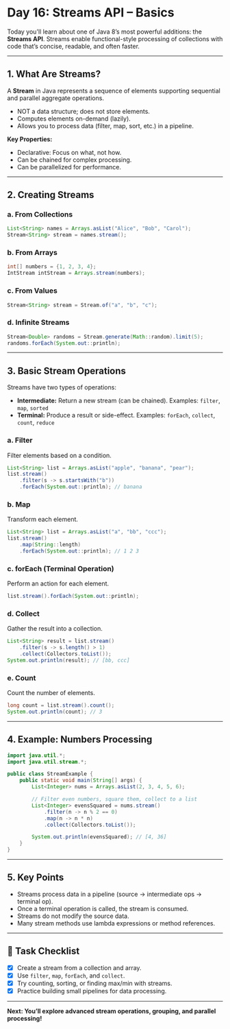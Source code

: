# Day 16: Streams API – Basics

Today you'll learn about one of Java 8’s most powerful additions: the **Streams API**. Streams enable functional-style processing of collections with code that’s concise, readable, and often faster.

---

## 1. What Are Streams?

A **Stream** in Java represents a sequence of elements supporting sequential and parallel aggregate operations.
- NOT a data structure; does not store elements.
- Computes elements on-demand (lazily).
- Allows you to process data (filter, map, sort, etc.) in a pipeline.

**Key Properties:**
- Declarative: Focus on what, not how.
- Can be chained for complex processing.
- Can be parallelized for performance.

---

## 2. Creating Streams

### a. From Collections

```java
List<String> names = Arrays.asList("Alice", "Bob", "Carol");
Stream<String> stream = names.stream();
```

### b. From Arrays

```java
int[] numbers = {1, 2, 3, 4};
IntStream intStream = Arrays.stream(numbers);
```

### c. From Values

```java
Stream<String> stream = Stream.of("a", "b", "c");
```

### d. Infinite Streams

```java
Stream<Double> randoms = Stream.generate(Math::random).limit(5);
randoms.forEach(System.out::println);
```

---

## 3. Basic Stream Operations

Streams have two types of operations:

- **Intermediate:** Return a new stream (can be chained). Examples: `filter`, `map`, `sorted`
- **Terminal:** Produce a result or side-effect. Examples: `forEach`, `collect`, `count`, `reduce`

### a. Filter

Filter elements based on a condition.

```java
List<String> list = Arrays.asList("apple", "banana", "pear");
list.stream()
    .filter(s -> s.startsWith("b"))
    .forEach(System.out::println); // banana
```

### b. Map

Transform each element.

```java
List<String> list = Arrays.asList("a", "bb", "ccc");
list.stream()
    .map(String::length)
    .forEach(System.out::println); // 1 2 3
```

### c. forEach (Terminal Operation)

Perform an action for each element.

```java
list.stream().forEach(System.out::println);
```

### d. Collect

Gather the result into a collection.

```java
List<String> result = list.stream()
    .filter(s -> s.length() > 1)
    .collect(Collectors.toList());
System.out.println(result); // [bb, ccc]
```

### e. Count

Count the number of elements.

```java
long count = list.stream().count();
System.out.println(count); // 3
```

---

## 4. Example: Numbers Processing

```java
import java.util.*;
import java.util.stream.*;

public class StreamExample {
    public static void main(String[] args) {
        List<Integer> nums = Arrays.asList(2, 3, 4, 5, 6);

        // Filter even numbers, square them, collect to a list
        List<Integer> evensSquared = nums.stream()
            .filter(n -> n % 2 == 0)
            .map(n -> n * n)
            .collect(Collectors.toList());

        System.out.println(evensSquared); // [4, 36]
    }
}
```

---

## 5. Key Points

- Streams process data in a pipeline (source → intermediate ops → terminal op).
- Once a terminal operation is called, the stream is consumed.
- Streams do not modify the source data.
- Many stream methods use lambda expressions or method references.

---

## 🎯 Task Checklist

- [x] Create a stream from a collection and array.
- [x] Use `filter`, `map`, `forEach`, and `collect`.
- [x] Try counting, sorting, or finding max/min with streams.
- [x] Practice building small pipelines for data processing.

---

**Next: You’ll explore advanced stream operations, grouping, and parallel processing!**